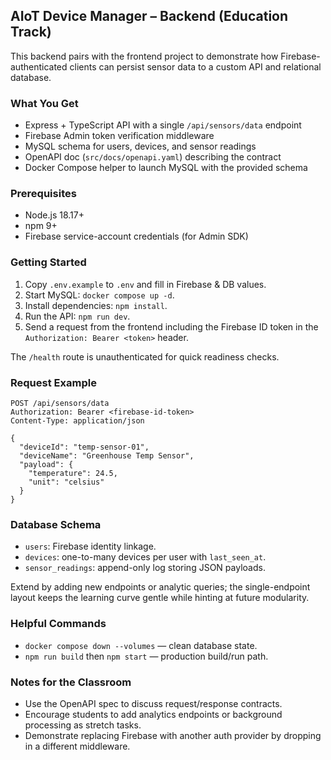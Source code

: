 ## AIoT Device Manager – Backend (Education Track)

This backend pairs with the frontend project to demonstrate how Firebase-authenticated clients can persist sensor data to a custom API and relational database.

### What You Get
- Express + TypeScript API with a single `/api/sensors/data` endpoint
- Firebase Admin token verification middleware
- MySQL schema for users, devices, and sensor readings
- OpenAPI doc (`src/docs/openapi.yaml`) describing the contract
- Docker Compose helper to launch MySQL with the provided schema

### Prerequisites
- Node.js 18.17+
- npm 9+
- Firebase service-account credentials (for Admin SDK)

### Getting Started
1. Copy `.env.example` to `.env` and fill in Firebase & DB values.
2. Start MySQL: `docker compose up -d`.
3. Install dependencies: `npm install`.
4. Run the API: `npm run dev`.
5. Send a request from the frontend including the Firebase ID token in the `Authorization: Bearer <token>` header.

The `/health` route is unauthenticated for quick readiness checks.

### Request Example
```http
POST /api/sensors/data
Authorization: Bearer <firebase-id-token>
Content-Type: application/json

{
  "deviceId": "temp-sensor-01",
  "deviceName": "Greenhouse Temp Sensor",
  "payload": {
    "temperature": 24.5,
    "unit": "celsius"
  }
}
```

### Database Schema
- `users`: Firebase identity linkage.
- `devices`: one-to-many devices per user with `last_seen_at`.
- `sensor_readings`: append-only log storing JSON payloads.

Extend by adding new endpoints or analytic queries; the single-endpoint layout keeps the learning curve gentle while hinting at future modularity.

### Helpful Commands
- `docker compose down --volumes` — clean database state.
- `npm run build` then `npm start` — production build/run path.

### Notes for the Classroom
- Use the OpenAPI spec to discuss request/response contracts.
- Encourage students to add analytics endpoints or background processing as stretch tasks.
- Demonstrate replacing Firebase with another auth provider by dropping in a different middleware.
